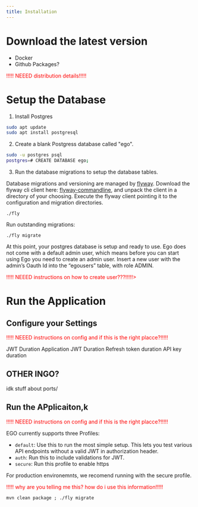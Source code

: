```yaml
---
title: Installation
---
```


# Download the latest version

- Docker 
- Github Packages?
<p style="color:red">!!!!! NEEED distribution details!!!!!</p>


# Setup the Database 

1. Install Postgres

```bash
sudo apt update
sudo apt install postgresql
```
2. Create a blank Postgress database called "ego". 

```bash
sudo -u postgres psql
postgres=# CREATE DATABASE ego;
```

3.  Run the database migrations to setup the database tables. 

Database migrations and versioning are managed by [flyway](https://flywaydb.org/). Download the flyway cli client here: [flyway-commandline](https://flywaydb.org/download/community), and unpack the client in a directory of your choosing. Execute the flyway client pointing it to the configuration and migration directories.

```
./fly
```

Run outstanding migrations:

```
./fly migrate
```
At this point, your postgres database is setup and ready to use. Ego  does not come with a default admin user, which means before you can start using Ego  you need to create an admin user. Insert a new user with the admin’s Oauth Id into the “egousers” table, with role ADMIN.
<p style="color:red">!!!!! NEEED instructions on how to create user???!!!!!></p>



# Run the Application 

## Configure your Settings 

<p style="color:red">!!!!! NEEED instructions on config and if this is the right placce?!!!!!</p>

JWT Duration 
Application JWT Duration
Refresh token duration
API key duration


##  OTHER INGO?

idk stuff about ports/

## Run the APplicaiton,k 
<p style="color:red">!!!!! NEEED instructions on config and if this is the right placce?!!!!!</p>

EGO currently supports three Profiles:

- `default`: Use this to run the most simple setup. This lets you test various API endpoints without a valid JWT in authorization header.
- `auth`: Run this to include validations for JWT.
- `secure`: Run this profile to enable https

For production environemnts, we recomend running with the secure profile. 

<p style="color:red">!!!!! why  are you telling me this? how do i use this information!!!!!</p>

```
mvn clean package ; ./fly migrate
```

